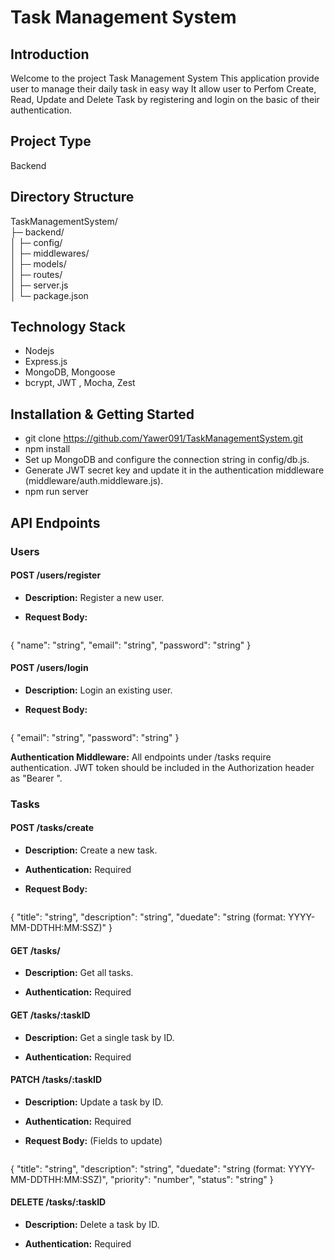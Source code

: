 # Task Management System

## Introduction
  Welcome to the project Task Management System This application provide user to manage their daily task in easy way
  It allow user to Perfom Create, Read, Update and Delete Task by registering and login on the basic of their authentication.

## Project Type
   Backend

## Directory Structure
TaskManagementSystem/<br>
├─ backend/<br>
│  ├─ config/<br>
│  ├─ middlewares/<br>
│  ├─ models/<br>
│  ├─ routes/<br>
│  ├─ server.js<br>
│  └─ package.json<br>

## Technology Stack
- Nodejs
- Express.js
- MongoDB, Mongoose
- bcrypt, JWT , Mocha, Zest

## Installation & Getting Started
- git clone https://github.com/Yawer091/TaskManagementSystem.git
- npm install
- Set up MongoDB and configure the connection string in config/db.js.
- Generate JWT secret key and update it in the authentication middleware (middleware/auth.middleware.js).
- npm run server

## API Endpoints

### Users

#### POST /users/register

- **Description:** Register a new user.

- **Request Body:**
    ```json
{
"name": "string",
"email": "string",
"password": "string"
}

#### POST /users/login

- **Description:** Login an existing user.

- **Request Body:**
  ```json
{
"email": "string",
"password": "string"
}


**Authentication Middleware:** All endpoints under /tasks require authentication. JWT token should be included in the Authorization header as "Bearer ".

### Tasks

#### POST /tasks/create

- **Description:** Create a new task.

- **Authentication:** Required

- **Request Body:**
  ```json
{
"title": "string",
"description": "string",
"duedate": "string (format: YYYY-MM-DDTHH:MM:SSZ)"
}

#### GET /tasks/

- **Description:** Get all tasks.

- **Authentication:** Required

#### GET /tasks/:taskID

- **Description:** Get a single task by ID.

- **Authentication:** Required

#### PATCH /tasks/:taskID

- **Description:** Update a task by ID.

- **Authentication:** Required

- **Request Body:** (Fields to update)
  ```json
{
"title": "string",
"description": "string",
"duedate": "string (format: YYYY-MM-DDTHH:MM:SSZ)",
"priority": "number",
"status": "string"
}

#### DELETE /tasks/:taskID

- **Description:** Delete a task by ID.

- **Authentication:** Required
